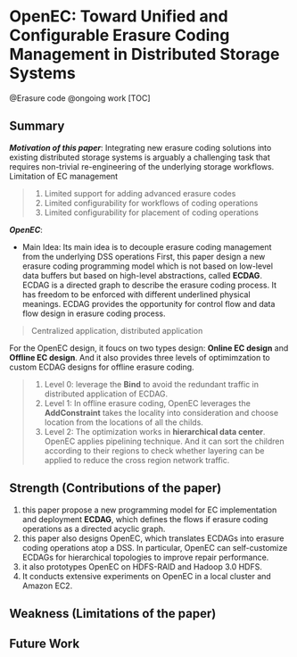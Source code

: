 # OpenEC: Toward Unified and Configurable Erasure Coding Management in Distributed Storage Systems
@Erasure code @ongoing work
[TOC]

## Summary
***Motivation of this paper***: 
Integrating new erasure coding solutions into existing distributed storage systems is arguably a challenging task that requires non-trivial re-engineering of the underlying storage workflows.
Limitation of EC management
>1. Limited support for adding advanced erasure codes
>2. Limited configurability for workflows of coding operations
>3. Limited configurability for placement of coding operations  

***OpenEC***:
- Main Idea:
Its main idea is to decouple erasure coding management from the underlying DSS operations
First, this paper design a new erasure coding programming model which is not based on low-level data buffers but based on high-level abstractions, called **ECDAG**. ECDAG is a directed graph to describe the erasure coding process. It has freedom to be enforced with different underlined physical meanings. ECDAG provides the opportunity for control flow and data flow design in erasure coding process.
> Centralized application, distributed application

For the OpenEC design, it foucs on two types design: **Online EC design** and **Offline EC design**. And it also provides three levels of optimimzation to custom ECDAG designs for offline erasure coding.
>1. Level 0: leverage the **Bind** to avoid the redundant traffic in distributed application of ECDAG.
>2. Level 1: In offline erasure coding, OpenEC leverages the **AddConstraint** takes the locality into consideration and choose location from the locations of all the childs. 
>3. Level 2: The optimization works in **hierarchical data center**. OpenEC applies pipelining technique. And it can sort the children according to their regions to check whether layering can be applied to reduce the cross region network traffic.

## Strength (Contributions of the paper)
1. this paper propose a new programming model for EC implementation and deployment **ECDAG**, which defines the flows if erasure coding operations as a directed acyclic graph.
2. this paper also designs OpenEC, which translates ECDAGs into erasure coding operations atop a DSS. In particular, OpenEC can self-customize ECDAGs for hierarchical topologies to improve repair performance.
3. it also prototypes OpenEC on HDFS-RAID and Hadoop 3.0 HDFS.
4. It conducts extensive experiments on OpenEC in a local cluster and Amazon EC2.

## Weakness (Limitations of the paper)

## Future Work

